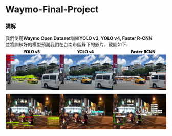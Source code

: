 # Waymo-Final-Project
### 講解
我們使用**Waymo Open Dataset**訓練**YOLO v3, YOLO v4, Faster R-CNN**  
並將訓練好的模型預測我們在台南市區錄下的影片，截圖如下:  
<img src='./show.png'>

